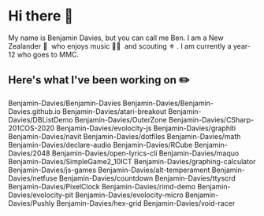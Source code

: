# Hi there 👋

My name is Benjamin Davies, but you can call me Ben. I am a New Zealander 🥝 &nbsp;who enjoys music 🎸🎷 &nbsp;and scouting ⚜️ . I am currently a year-12 who goes to MMC.

## Here's what I've been working on ✏️

Benjamin-Davies/Benjamin-Davies
Benjamin-Davies/Benjamin-Davies.github.io
Benjamin-Davies/atari-breakout
Benjamin-Davies/DBListDemo
Benjamin-Davies/OuterZone
Benjamin-Davies/CSharp-201COS-2020
Benjamin-Davies/evolocity-js
Benjamin-Davies/graphiti
Benjamin-Davies/navit
Benjamin-Davies/dotfiles
Benjamin-Davies/math
Benjamin-Davies/declare-audio
Benjamin-Davies/RCube
Benjamin-Davies/2048
Benjamin-Davies/open-lyrics-cli
Benjamin-Davies/maquo
Benjamin-Davies/SimpleGame2_10ICT
Benjamin-Davies/graphing-calculator
Benjamin-Davies/js-games
Benjamin-Davies/alt-temperament
Benjamin-Davies/netfuse
Benjamin-Davies/countdown
Benjamin-Davies/ttyscrd
Benjamin-Davies/PixelClock
Benjamin-Davies/rimd-demo
Benjamin-Davies/evolocity-pit
Benjamin-Davies/evolocity-micro
Benjamin-Davies/Pushly
Benjamin-Davies/hex-grid
Benjamin-Davies/void-racer
